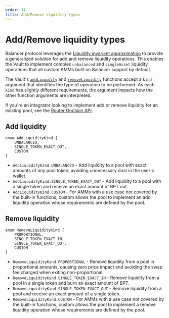```yaml
---
order: 11
title: Add/Remove liquidity types
---
```


# Add/Remove liquidity types

Balancer protocol leverages the [Liquidity invariant approximation](concepts/vault/liquidity-invariant-approximation.html) to provide a generalized solution for add and remove liquidity operations.
This enables the Vault to implement complex `unbalanced` and `singleAsset` liquidity operations that all custom AMMs built on Balancer support by default.

The Vault's [`addLiquidity`](https://github.com/balancer/balancer-v3-monorepo/blob/main/pkg/interfaces/contracts/vault/IVaultMain.sol#L60-L72) and [`removeLiquidity`](https://github.com/balancer/balancer-v3-monorepo/blob/main/pkg/interfaces/contracts/vault/IVaultMain.sol#L78-L91) functions accept a `kind` argument that identifies the type of operation to be performed. As each `kind` has slightly different requirements, the argument impacts
how the other function arguments are interpreted.

If you're an integrator looking to implement add or remove liquidity for an existing pool, see the [Router Onchain API](/concepts/router/overview.html).

## Add liquidity

```solidity
enum AddLiquidityKind {
    UNBALANCED,
    SINGLE_TOKEN_EXACT_OUT,
    CUSTOM
}
```

- `AddLiquidityKind.UNBALANCED` - Add liquidity to a pool with exact amounts of any pool token, avoiding unnecessary dust in the user's wallet.
- `AddLiquidityKind.SINGLE_TOKEN_EXACT_OUT` - Add liquidity to a pool with a single token and receive an exact amount of BPT out.
- `AddLiquidityKind.CUSTOM` - For AMMs with a use case not covered by the built-in functions, custom allows the pool to implement an add liquidity operation whose requirements are defined by the pool.

## Remove liquidity

```solidity
enum RemoveLiquidityKind {
    PROPORTIONAL,
    SINGLE_TOKEN_EXACT_IN,
    SINGLE_TOKEN_EXACT_OUT,
    CUSTOM
}
```

- `RemoveLiquidityKind.PROPORTIONAL` - Remove liquidity from a pool in proportional amounts, causing zero price impact and avoiding the swap fee charged when exiting non-proportional.
- `RemoveLiquidityKind.SINGLE_TOKEN_EXACT_IN` - Remove liquidity from a pool in a single token and burn an exact amount of BPT.
- `RemoveLiquidityKind.SINGLE_TOKEN_EXACT_OUT` - Remove liquidity from a pool and receive an exact amount of a single token.
- `RemoveLiquidityKind.CUSTOM` - For AMMs with a use case not covered by the built-in functions, custom allows the pool to implement a remove liquidity operation whose requirements are defined by the pool.
